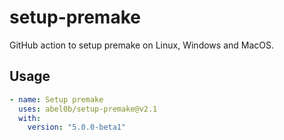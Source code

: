 # setup-premake
GitHub action to setup premake on Linux, Windows and MacOS.

## Usage
```yaml
- name: Setup premake
  uses: abel0b/setup-premake@v2.1
  with:
    version: "5.0.0-beta1"
```
